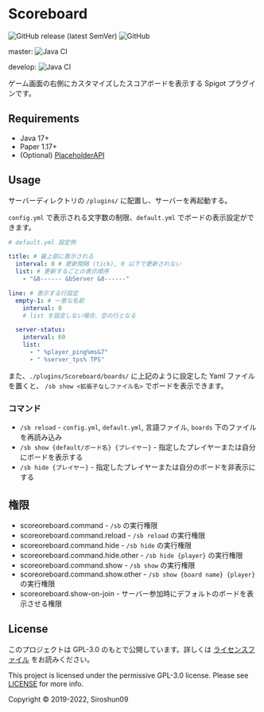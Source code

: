 # Scoreboard

![GitHub release (latest SemVer)](https://img.shields.io/github/v/release/okocraft/Scoreboard)
![GitHub](https://img.shields.io/github/license/okocraft/Scoreboard)

master:
![Java CI](https://github.com/okocraft/Scoreboard/workflows/Java%20CI/badge.svg?branch=master)

develop:
![Java CI](https://github.com/okocraft/Scoreboard/workflows/Java%20CI/badge.svg?branch=develop)

ゲーム画面の右側にカスタマイズしたスコアボードを表示する Spigot プラグインです。

## Requirements

- Java 17+
- Paper 1.17+
- (Optional) [PlaceholderAPI](https://www.spigotmc.org/resources/placeholderapi.6245/)

## Usage

サーバーディレクトリの `/plugins/` に配置し、サーバーを再起動する。

`config.yml` で表示される文字数の制限、`default.yml` でボードの表示設定ができます。

```yaml
# default.yml 設定例

title: # 最上部に表示される
  interval: 0 # 更新間隔 (tick), 0 以下で更新されない
  list: # 更新するごとの表示順序
    - "&8------ &bServer &8------"

line: # 表示する行設定
  empty-1: # 一意な名前
    interval: 0
    # list を設定しない場合、空の行となる

  server-status:
    interval: 60
    list:
      - " %player_ping%ms&7"
      - " %server_tps% TPS"
```

また、`./plugins/Scoreboard/boards/` に上記のように設定した Yaml ファイルを置くと、
`/sb show <拡張子なしファイル名>` でボードを表示できます。

### コマンド

- `/sb reload` - `config.yml`, `default.yml`, 言語ファイル, `boards` 下のファイルを再読み込み
- `/sb show {default/ボード名} {プレイヤー}` - 指定したプレイヤーまたは自分にボードを表示する
- `/sb hide {プレイヤー}` - 指定したプレイヤーまたは自分のボードを非表示にする

## 権限

- scoreoreboard.command - `/sb` の実行権限
- scoreoreboard.command.reload - `/sb reload` の実行権限
- scoreoreboard.command.hide - `/sb hide` の実行権限
- scoreoreboard.command.hide.other - `/sb hide {player}` の実行権限
- scoreoreboard.command.show - `/sb show` の実行権限
- scoreoreboard.command.show.other - `/sb show {board name} {player}` の実行権限
- scoreoreboard.show-on-join - サーバー参加時にデフォルトのボードを表示させる権限

## License

このプロジェクトは GPL-3.0 のもとで公開しています。詳しくは [ライセンスファイル](LICENSE) をお読みください。

This project is licensed under the permissive GPL-3.0 license. Please see [LICENSE](LICENSE) for more info.

Copyright © 2019-2022, Siroshun09
